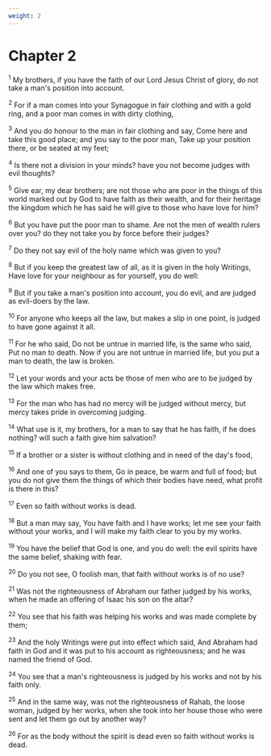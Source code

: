 ```yaml
---
weight: 2
---
```


# Chapter 2

<sup>1</sup> My brothers, if you have the faith of our Lord Jesus Christ of glory, do not take a man's position into account. 

<sup>2</sup> For if a man comes into your Synagogue in fair clothing and with a gold ring, and a poor man comes in with dirty clothing, 

<sup>3</sup> And you do honour to the man in fair clothing and say, Come here and take this good place; and you say to the poor man, Take up your position there, or be seated at my feet; 

<sup>4</sup> Is there not a division in your minds? have you not become judges with evil thoughts? 

<sup>5</sup> Give ear, my dear brothers; are not those who are poor in the things of this world marked out by God to have faith as their wealth, and for their heritage the kingdom which he has said he will give to those who have love for him? 

<sup>6</sup> But you have put the poor man to shame. Are not the men of wealth rulers over you? do they not take you by force before their judges? 

<sup>7</sup> Do they not say evil of the holy name which was given to you? 

<sup>8</sup> But if you keep the greatest law of all, as it is given in the holy Writings, Have love for your neighbour as for yourself, you do well: 

<sup>9</sup> But if you take a man's position into account, you do evil, and are judged as evil-doers by the law. 

<sup>10</sup> For anyone who keeps all the law, but makes a slip in one point, is judged to have gone against it all. 

<sup>11</sup> For he who said, Do not be untrue in married life, is the same who said, Put no man to death. Now if you are not untrue in married life, but you put a man to death, the law is broken. 

<sup>12</sup> Let your words and your acts be those of men who are to be judged by the law which makes free. 

<sup>13</sup> For the man who has had no mercy will be judged without mercy, but mercy takes pride in overcoming judging. 

<sup>14</sup> What use is it, my brothers, for a man to say that he has faith, if he does nothing? will such a faith give him salvation? 

<sup>15</sup> If a brother or a sister is without clothing and in need of the day's food, 

<sup>16</sup> And one of you says to them, Go in peace, be warm and full of food; but you do not give them the things of which their bodies have need, what profit is there in this? 

<sup>17</sup> Even so faith without works is dead. 

<sup>18</sup> But a man may say, You have faith and I have works; let me see your faith without your works, and I will make my faith clear to you by my works. 

<sup>19</sup> You have the belief that God is one, and you do well: the evil spirits have the same belief, shaking with fear. 

<sup>20</sup> Do you not see, O foolish man, that faith without works is of no use? 

<sup>21</sup> Was not the righteousness of Abraham our father judged by his works, when he made an offering of Isaac his son on the altar? 

<sup>22</sup> You see that his faith was helping his works and was made complete by them; 

<sup>23</sup> And the holy Writings were put into effect which said, And Abraham had faith in God and it was put to his account as righteousness; and he was named the friend of God. 

<sup>24</sup> You see that a man's righteousness is judged by his works and not by his faith only. 

<sup>25</sup> And in the same way, was not the righteousness of Rahab, the loose woman, judged by her works, when she took into her house those who were sent and let them go out by another way? 

<sup>26</sup> For as the body without the spirit is dead even so faith without works is dead. 


